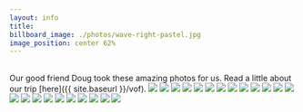 ```yaml
---
layout: info
title:
billboard_image: ./photos/wave-right-pastel.jpg
image_position: center 62%
---
```

<br>
Our good friend Doug took these amazing photos for us. Read a little about our trip [here]({{ site.baseurl }}/vof).

<img class="dno-image" src="{{ site.baseurl }}/photos/engagement/bokeh.jpg"/>
<img class="dno-image" src="{{ site.baseurl }}/photos/engagement/chair.jpg"/>
<img class="dno-image" src="{{ site.baseurl }}/photos/engagement/lake-camel.jpg"/>
<img class="dno-image" src="{{ site.baseurl }}/photos/engagement/lake-piggyback.jpg"/>
<img class="dno-image" src="{{ site.baseurl }}/photos/engagement/sit-1.jpg"/>
<img class="dno-image" src="{{ site.baseurl }}/photos/engagement/sit-2.jpg"/>
<img class="dno-image" src="{{ site.baseurl }}/photos/engagement/sit-3.jpg"/>
<img class="dno-image" src="{{ site.baseurl }}/photos/engagement/slot.jpg"/>
<img class="dno-image" src="{{ site.baseurl }}/photos/engagement/sunset-1.jpg"/>
<img class="dno-image" src="{{ site.baseurl }}/photos/engagement/sunset-2.jpg"/>
<img class="dno-image" src="{{ site.baseurl }}/photos/engagement/sunset-3.jpg"/>
<img class="dno-image" src="{{ site.baseurl }}/photos/engagement/sunset-4.jpg"/>
<img class="dno-image" src="{{ site.baseurl }}/photos/engagement/sunset-5.jpg"/>
<img class="dno-image" src="{{ site.baseurl }}/photos/engagement/tank-camel.jpg"/>
<img class="dno-image" src="{{ site.baseurl }}/photos/engagement/tank-rock-2.jpg"/>
<img class="dno-image" src="{{ site.baseurl }}/photos/engagement/tank-rock.jpg"/>
<img class="dno-image" src="{{ site.baseurl }}/photos/engagement/tank-standing.jpg"/>
<img class="dno-image" src="{{ site.baseurl }}/photos/engagement/tank-walking.jpg"/>
<img class="dno-image" src="{{ site.baseurl }}/photos/engagement/two-high.jpg"/>
<img class="dno-image" src="{{ site.baseurl }}/photos/engagement/wave-flag.jpg"/>
<img class="dno-image" src="{{ site.baseurl }}/photos/engagement/wave-tight.jpg"/>
<img class="dno-image" src="{{ site.baseurl }}/photos/engagement/wave-wide.jpg"/>
<img class="dno-image" src="{{ site.baseurl }}/photos/engagement/wave-wide-pastel.jpg"/>

